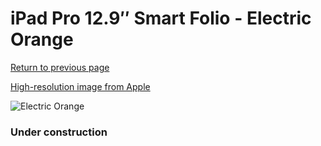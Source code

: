 # iPad Pro 12.9″ Smart Folio - Electric Orange

[Return to previous page](/ipad_pro4)

[High-resolution image from Apple](https://store.storeimages.cdn-apple.com/8756/as-images.apple.com/is/MJML3?wid=4500&hei=4500&fmt=png)

<div style="width: 384px"><img src="/everysource/MJML3.png" alt="Electric Orange"></div>

### Under construction

